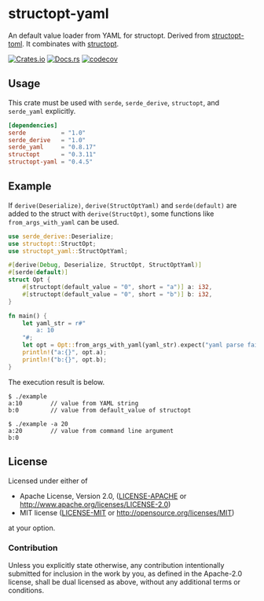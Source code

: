 # structopt-yaml

An default value loader from YAML for structopt. Derived from [structopt-toml](https://github.com/dalance/structopt-toml). It combinates with [structopt](https://github.com/TeXitoi/structopt).

[![Crates.io](https://img.shields.io/crates/v/structopt-yaml.svg)](https://crates.io/crates/structopt-yaml)
[![Docs.rs](https://docs.rs/structopt-yaml/badge.svg)](https://docs.rs/structopt-yaml)
[![codecov](https://codecov.io/gh/mstump/structopt-yaml/branch/master/graph/badge.svg)](https://codecov.io/gh/mstump/structopt-yaml)

## Usage

This crate must be used with `serde`, `serde_derive`, `structopt`, and `serde_yaml` explicitly.

```Cargo.toml
[dependencies]
serde          = "1.0"
serde_derive   = "1.0"
serde_yaml     = "0.8.17"
structopt      = "0.3.11"
structopt-yaml = "0.4.5"
```

## Example

If `derive(Deserialize)`, `derive(StructOptYaml)` and `serde(default)` are added to the struct with `derive(StructOpt)`, some functions like `from_args_with_yaml` can be used.

```rust
use serde_derive::Deserialize;
use structopt::StructOpt;
use structopt_yaml::StructOptYaml;

#[derive(Debug, Deserialize, StructOpt, StructOptYaml)]
#[serde(default)]
struct Opt {
    #[structopt(default_value = "0", short = "a")] a: i32,
    #[structopt(default_value = "0", short = "b")] b: i32,
}

fn main() {
    let yaml_str = r#"
        a: 10
    "#;
    let opt = Opt::from_args_with_yaml(yaml_str).expect("yaml parse failed");
    println!("a:{}", opt.a);
    println!("b:{}", opt.b);
}
```

The execution result is below.

```console
$ ./example
a:10        // value from YAML string
b:0         // value from default_value of structopt

$ ./example -a 20
a:20        // value from command line argument
b:0
```

## License

Licensed under either of

* Apache License, Version 2.0, ([LICENSE-APACHE](LICENSE-APACHE) or <http://www.apache.org/licenses/LICENSE-2.0>)
* MIT license ([LICENSE-MIT](LICENSE-MIT) or <http://opensource.org/licenses/MIT>)

at your option.

### Contribution

Unless you explicitly state otherwise, any contribution intentionally
submitted for inclusion in the work by you, as defined in the Apache-2.0
license, shall be dual licensed as above, without any additional terms or
conditions.
